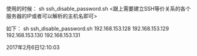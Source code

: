 使用的时候：
sh ssh_disable_password.sh <跟上需要建立SSH等价关系的各个服务器的IP或者可以解析的主机名即可>

如下：
sh ssh_disable_password.sh 192.168.153.128 192.168.153.129 192.168.153.130 192.168.153.131

2017年2月6日12:10:03
